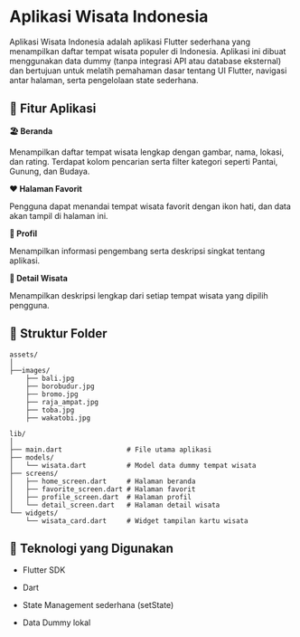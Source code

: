 # Aplikasi Wisata Indonesia

Aplikasi Wisata Indonesia adalah aplikasi Flutter sederhana yang menampilkan daftar tempat wisata populer di Indonesia.
Aplikasi ini dibuat menggunakan data dummy (tanpa integrasi API atau database eksternal) dan bertujuan untuk melatih pemahaman dasar tentang UI Flutter, navigasi antar halaman, serta pengelolaan state sederhana.

## 📱 Fitur Aplikasi

**🏖️ Beranda**

Menampilkan daftar tempat wisata lengkap dengan gambar, nama, lokasi, dan rating.
Terdapat kolom pencarian serta filter kategori seperti Pantai, Gunung, dan Budaya.

**❤️ Halaman Favorit**

Pengguna dapat menandai tempat wisata favorit dengan ikon hati, dan data akan tampil di halaman ini.

**👤 Profil**

Menampilkan informasi pengembang serta deskripsi singkat tentang aplikasi.

**📄 Detail Wisata**

Menampilkan deskripsi lengkap dari setiap tempat wisata yang dipilih pengguna.


## 🧱 Struktur Folder

```
assets/
│
├──images/
    ├── bali.jpg
    ├── borobudur.jpg
    ├── bromo.jpg
    ├── raja_ampat.jpg
    ├── toba.jpg
    ├── wakatobi.jpg

lib/
│
├── main.dart                # File utama aplikasi
├── models/
│   └── wisata.dart          # Model data dummy tempat wisata
├── screens/
│   ├── home_screen.dart     # Halaman beranda
│   ├── favorite_screen.dart # Halaman favorit
│   ├── profile_screen.dart  # Halaman profil
│   └── detail_screen.dart   # Halaman detail wisata
└── widgets/
    └── wisata_card.dart     # Widget tampilan kartu wisata
```

## 🧩 Teknologi yang Digunakan

- Flutter SDK
  
- Dart
  
- State Management sederhana (setState)
  
- Data Dummy lokal
